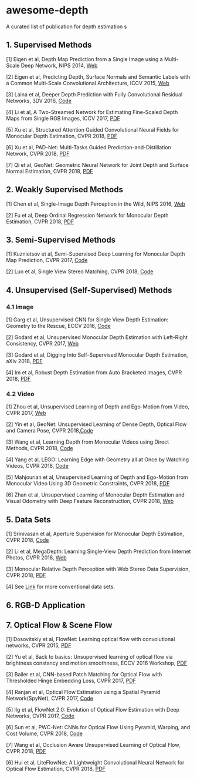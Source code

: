 # awesome-depth
A curated list of publication for depth estimation
s
## 1. Supervised Methods
[1] Eigen et al, Depth Map Prediction from a Single Image using a Multi-Scale Deep Network, NIPS 2014, [Web](https://cs.nyu.edu/~deigen/depth/)

[2] Eigen et al, Predicting Depth, Surface Normals and Semantic Labels with a Common Multi-Scale Convolutional Architecture, ICCV 2015, [Web](https://cs.nyu.edu/~deigen/dnl/)

[3] Laina et al, Deeper Depth Prediction with Fully Convolutional Residual Networks, 3DV 2016, [Code](https://github.com/iro-cp/FCRN-DepthPrediction
)

[4] Li et al, A Two-Streamed Network for Estimating Fine-Scaled Depth Maps from Single RGB Images, ICCV 2017, [PDF](http://arxiv.org/abs/1607.00730)

[5] Xu et al, Structured Attention Guided Convolutional Neural Fields for Monocular Depth Estimation, CVPR 2018, [PDF](https://arxiv.org/abs/1803.11029)

[6] Xu et al, PAD-Net: Multi-Tasks Guided Prediction-and-Distillation Network, CVPR 2018, [PDF](https://arxiv.org/abs/1805.04409)

[7] Qi et al, GeoNet: Geometric Neural Network for Joint Depth and Surface Normal Estimation, CVPR 2018, [PDF](https://xjqi.github.io/geonet.pdf)


## 2. Weakly Supervised Methods
[1] Chen et al, Single-Image Depth Perception in the Wild, NIPS 2016, [Web](http://www-personal.umich.edu/~wfchen/depth-in-the-wild/)

[2] Fu et al, Deep Ordinal Regression Network for Monocular Depth Estimation, CVPR 2018, [PDF](https://arxiv.org/abs/1806.02446)



## 3. Semi-Supervised Methods


[1] Kuznietsov et al, Semi-Supervised Deep Learning for Monocular Depth Map Prediction, CVPR 2017, [Code](https://github.com/Yevkuzn/semodepth)

[2] Luo et al, Single View Stereo Matching, CVPR 2018, [Code](https://github.com/lawy623/SVS)

## 4. Unsupervised (Self-Supervised) Methods
### 4.1 Image

[1] Garg et al, Unsupervised CNN for Single View Depth Estimation: Geometry to the Rescue, ECCV 2016,  [Code](https://github.com/Ravi-Garg/Unsupervised_Depth_Estimation)

[2] Godard et al, Unsupervised Monocular Depth Estimation with Left-Right Consistency, CVPR 2017, [Web](http://visual.cs.ucl.ac.uk/pubs/monoDepth/)

[3] Godard et al, Digging Into Self-Supervised Monocular Depth Estimation, aXiv 2018, [PDF](https://arxiv.org/abs/1711.07933)

[4] Im et al, Robust Depth Estimation from Auto Bracketed Images, CVPR 2018, [PDF](https://arxiv.org/abs/1803.07702)

### 4.2 Video
[1] Zhou et al, Unsupervised Learning of Depth and Ego-Motion from Video, CVPR 2017, [Web](https://people.eecs.berkeley.edu/~tinghuiz/projects/SfMLearner/)

[2] Yin et al, GeoNet: Unsupervised Learning of Dense Depth, Optical Flow and Camera Pose, CVPR 2018,[Code](https://github.com/yzcjtr/GeoNet)

[3] Wang et al, Learning Depth from Monocular Videos using Direct Methods, CVPR 2018, [Code](https://github.com/MightyChaos/LKVOLearner)

[4] Yang et al, LEGO: Learning Edge with Geometry all at Once by Watching Videos, CVPR 2018, [Code](https://github.com/zhenheny/LEGO)

[5] Mahjourian et al, Unsupervised Learning of Depth and Ego-Motion from Monocular Video
Using 3D Geometric Constraints, CVPR 2018, [PDF](https://arxiv.org/abs/1802.05522)

[6] Zhan et al, Unsupervised Learning of Monocular Depth Estimation and Visual Odometry
with Deep Feature Reconstruction, CVPR 2018, [Web](https://github.com/Huangying-Zhan/Depth-VO-Feat)


## 5. Data Sets

[1] Srinivasan et al, Aperture Supervision for Monocular Depth Estimation, CVPR 2018, [Code](https://github.com/google/aperture_supervision)

[2] Li et al, MegaDepth: Learning Single-View Depth Prediction from Internet Photos, CVPR 2018, [Web](http://www.cs.cornell.edu/projects/megadepth/)

[3] Monocular Relative Depth Perception with Web Stereo Data Supervision, CVPR 2018, [PDF](http://openaccess.thecvf.com/content_cvpr_2018/papers/Xian_Monocular_Relative_Depth_CVPR_2018_paper.pdf)

[4] See [Link](https://scott89.github.io/depth-talk/#/6/1) for more conventional data sets.

## 6. RGB-D Application

## 7. Optical Flow & Scene Flow

[1] Dosovitskiy et al, FlowNet: Learning optical flow with convolutional networks, CVPR 2015, [PDF](https://www.cv-foundation.org/openaccess/content_iccv_2015/papers/Dosovitskiy_FlowNet_Learning_Optical_ICCV_2015_paper.pdf)

[2] Yu et al, Back to basics: Unsupervised learning of optical flow via brightness constancy and motion smoothness, ECCV 2016 Workshop, [PDF](https://arxiv.org/pdf/1608.05842v1.pdf)

[3] Bailer et al, CNN-based Patch Matching for Optical Flow with Thresholded Hinge Embedding Loss, CVPR 2017, [PDF](http://arxiv.org/abs/1607.08064)

[4] Ranjan et al, Optical Flow Estimation using a Spatial Pyramid Network(SpyNet), CVPR 2017, [Code](https://github.com/anuragranj/spynet)

[5] Ilg et al, FlowNet 2.0: Evolution of Optical Flow Estimation with Deep Networks, CVPR 2017, [Code](https://github.com/lmb-freiburg/flownet2)

[6] Sun et al, PWC-Net: CNNs for Optical Flow Using Pyramid, Warping, and Cost Volume, CVPR 2018, [Code](https://github.com/NVlabs/PWC-Net)

[7] Wang et al, Occlusion Aware Unsupervised Learning of Optical Flow, CVPR 2018, [PDF](http://arxiv.org/abs/1711.05890)

[6] Hui et al, LiteFlowNet: A Lightweight Convolutional Neural Network for Optical Flow Estimation, CVPR 2018, [PDF](http://openaccess.thecvf.com/content_cvpr_2018/papers/Hui_LiteFlowNet_A_Lightweight_CVPR_2018_paper.pdf)
